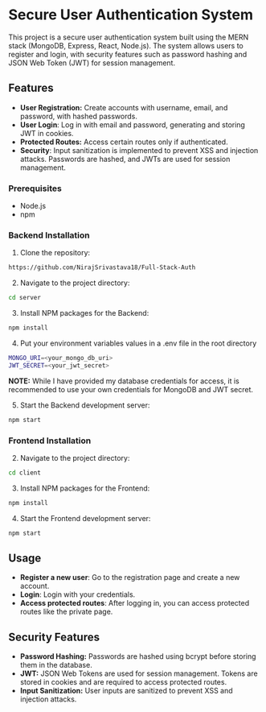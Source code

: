 # Secure User Authentication System

This project is a secure user authentication system built using the MERN stack (MongoDB, Express, React, Node.js). The system allows users to register and login, with security features such as password hashing and JSON Web Token (JWT) for session management.


## Features

- **User Registration:** Create accounts with username, email, and password, with hashed passwords.
- **User Login**: Log in with email and password, generating and storing JWT in cookies.
- **Protected Routes:** Access certain routes only if authenticated.
- **Security**: Input sanitization is implemented to prevent XSS and injection attacks. Passwords are hashed, and JWTs are used for session management.


### Prerequisites

- Node.js
- npm

### Backend Installation

1. Clone the repository:

```bash
https://github.com/NirajSrivastava18/Full-Stack-Auth
```

2. Navigate to the project directory:

```bash
cd server
```

3. Install NPM packages for the Backend:

```bash
npm install
```
4. Put your environment variables values in a .env file in the root directory 

```bash
MONGO_URI=<your_mongo_db_uri>
JWT_SECRET=<your_jwt_secret>
```
**NOTE:** While I have provided my database credentials for access, it is recommended to use your own credentials for MongoDB and JWT secret.

5. Start the Backend development server:

```bash
npm start
```

### Frontend Installation

2. Navigate to the project directory:

```bash
cd client
```

3. Install NPM packages for the Frontend:

```bash
npm install
```

4. Start the Frontend development server:

```bash
npm start
```

## Usage 

- **Register a new user**: Go to the registration page and create a new account.
- **Login**: Login with your credentials.
- **Access protected routes**: After logging in, you can access protected routes like the private page.

## Security Features
- **Password Hashing:** Passwords are hashed using bcrypt before storing them in the database.
- **JWT:** JSON Web Tokens are used for session management. Tokens are stored in cookies and are required to access protected routes.
- **Input Sanitization:** User inputs are sanitized to prevent XSS and injection attacks.


